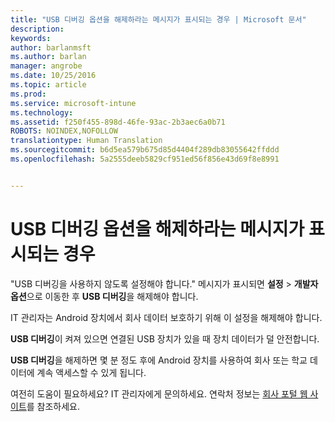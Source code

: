 ```yaml
---
title: "USB 디버깅 옵션을 해제하라는 메시지가 표시되는 경우 | Microsoft 문서"
description: 
keywords: 
author: barlanmsft
ms.author: barlan
manager: angrobe
ms.date: 10/25/2016
ms.topic: article
ms.prod: 
ms.service: microsoft-intune
ms.technology: 
ms.assetid: f250f455-898d-46fe-93ac-2b3aec6a0b71
ROBOTS: NOINDEX,NOFOLLOW
translationtype: Human Translation
ms.sourcegitcommit: b6d5ea579b675d85d4404f289db83055642ffddd
ms.openlocfilehash: 5a2555deeb5829cf951ed56f856e43d69f8e8991


---
```


# <a name="you-are-prompted-to-turn-off-usb-debugging"></a>USB 디버깅 옵션을 해제하라는 메시지가 표시되는 경우

"USB 디버깅을 사용하지 않도록 설정해야 합니다." 메시지가 표시되면 **설정** > **개발자 옵션**으로 이동한 후 **USB 디버깅**을 해제해야 합니다.

IT 관리자는 Android 장치에서 회사 데이터 보호하기 위해 이 설정을 해제해야 합니다.

**USB 디버깅**이 켜져 있으면 연결된 USB 장치가 있을 때 장치 데이터가 덜 안전합니다.

**USB 디버깅**을 해제하면 몇 분 정도 후에 Android 장치를 사용하여 회사 또는 학교 데이터에 계속 액세스할 수 있게 됩니다.

여전히 도움이 필요하세요? IT 관리자에게 문의하세요. 연락처 정보는 [회사 포털 웹 사이트](http://portal.manage.microsoft.com)를 참조하세요.



<!--HONumber=Dec16_HO2-->


